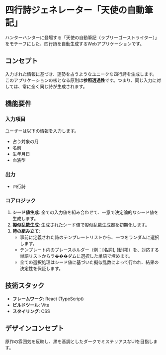 # 四行詩ジェネレーター「天使の自動筆記」

ハンターハンターに登場する「天使の自動筆記（ラブリーゴーストライター）」をモチーフにした、四行詩を自動生成するWebアプリケーションです。

## コンセプト

入力された情報に基づき、運勢を占うようなユニークな四行詩を生成します。
このアプリケーションの核となる原則は**参照透過性**です。つまり、同じ入力に対しては、常に全く同じ詩が生成されます。

## 機能要件

### 入力項目
ユーザーは以下の情報を入力します。
- 占う対象の月
- 名前
- 生年月日
- 血液型

### 出力
- 四行詩

### コアロジック
1.  **シード値生成**: 全ての入力値を組み合わせて、一意で決定論的なシード値を生成します。
2.  **擬似乱数生成**: 生成されたシード値で擬似乱数生成器を初期化します。
3.  **詩の組み立て**:
    - 事前に定義された詩のテンプレートリストから、一つをランダムに選択します。
    - テンプレート内のプレースホルダー（例：[名詞], [動詞]）を、対応する単語リストからラ���ダムに選択した単語で埋めます。
    - 全ての選択処理はシード値に基づいた擬似乱数によって行われ、結果の決定性を保証します。

## 技術スタック

- **フレームワーク**: React (TypeScript)
- **ビルドツール**: Vite
- **スタイリング**: CSS

## デザインコンセプト

原作の雰囲気を反映し、黒を基調としたダークでミステリアスなUIを目指します。
